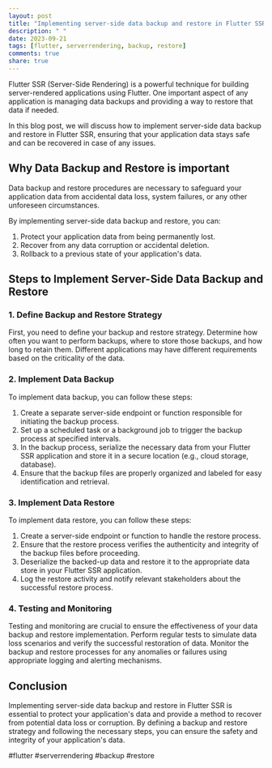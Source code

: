 ```yaml
---
layout: post
title: "Implementing server-side data backup and restore in Flutter SSR"
description: " "
date: 2023-09-21
tags: [flutter, serverrendering, backup, restore]
comments: true
share: true
---
```


Flutter SSR (Server-Side Rendering) is a powerful technique for building server-rendered applications using Flutter. One important aspect of any application is managing data backups and providing a way to restore that data if needed.

In this blog post, we will discuss how to implement server-side data backup and restore in Flutter SSR, ensuring that your application data stays safe and can be recovered in case of any issues.

## Why Data Backup and Restore is important

Data backup and restore procedures are necessary to safeguard your application data from accidental data loss, system failures, or any other unforeseen circumstances.

By implementing server-side data backup and restore, you can:

1. Protect your application data from being permanently lost.
2. Recover from any data corruption or accidental deletion.
3. Rollback to a previous state of your application's data.

## Steps to Implement Server-Side Data Backup and Restore

### 1. Define Backup and Restore Strategy

First, you need to define your backup and restore strategy. Determine how often you want to perform backups, where to store those backups, and how long to retain them. Different applications may have different requirements based on the criticality of the data.

### 2. Implement Data Backup

To implement data backup, you can follow these steps:

1. Create a separate server-side endpoint or function responsible for initiating the backup process.
2. Set up a scheduled task or a background job to trigger the backup process at specified intervals.
3. In the backup process, serialize the necessary data from your Flutter SSR application and store it in a secure location (e.g., cloud storage, database).
4. Ensure that the backup files are properly organized and labeled for easy identification and retrieval.

### 3. Implement Data Restore

To implement data restore, you can follow these steps:

1. Create a server-side endpoint or function to handle the restore process.
2. Ensure that the restore process verifies the authenticity and integrity of the backup files before proceeding.
3. Deserialize the backed-up data and restore it to the appropriate data store in your Flutter SSR application.
4. Log the restore activity and notify relevant stakeholders about the successful restore process.

### 4. Testing and Monitoring

Testing and monitoring are crucial to ensure the effectiveness of your data backup and restore implementation. Perform regular tests to simulate data loss scenarios and verify the successful restoration of data. Monitor the backup and restore processes for any anomalies or failures using appropriate logging and alerting mechanisms.

## Conclusion

Implementing server-side data backup and restore in Flutter SSR is essential to protect your application's data and provide a method to recover from potential data loss or corruption. By defining a backup and restore strategy and following the necessary steps, you can ensure the safety and integrity of your application's data.

#flutter #serverrendering #backup #restore